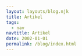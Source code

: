 ```yaml
---
layout: layouts/blog.njk
title: Artikel
tags:
  - nav
navtitle: Artikel
date: 2002-01-01
permalink: /blog/index.html
---
```

